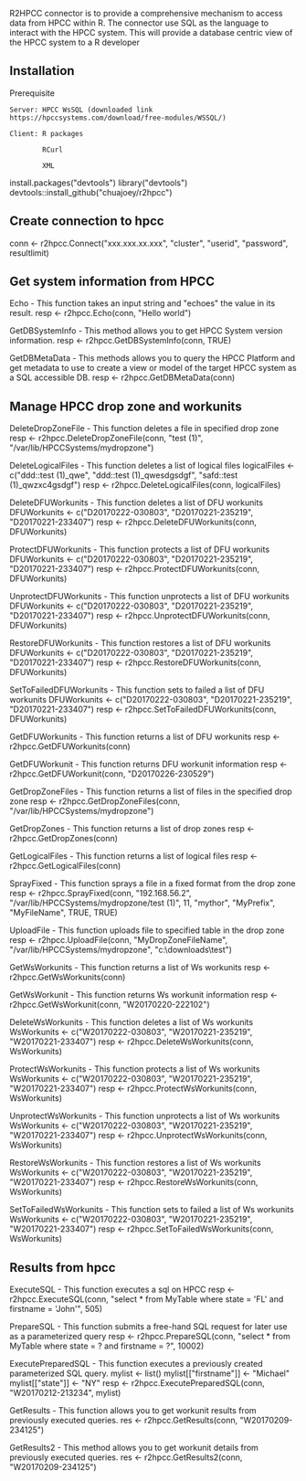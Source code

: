 R2HPCC connector is to provide a comprehensive mechanism to access data from HPCC within R. The connector use SQL as the language to interact with the HPCC system. This will provide a database centric view of the HPCC system to a R developer

Installation
------------
Prerequisite

	Server: HPCC WsSQL (downloaded link https://hpccsystems.com/download/free-modules/WSSQL/)
	
	Client: R packages
	
			RCurl
			
			XML
		

install.packages("devtools")
library("devtools")
devtools::install_github("chuajoey/r2hpcc")

Create connection to hpcc
--------------------------
conn <- r2hpcc.Connect("xxx.xxx.xx.xxx", "cluster", "userid", "password", resultlimit)


Get system information from HPCC
----------------

Echo - This function takes an input string and "echoes" the value in its result.
resp <- r2hpcc.Echo(conn, "Hello world")

GetDBSystemInfo - This method allows you to get HPCC System version information.
resp <- r2hpcc.GetDBSystemInfo(conn, TRUE)

GetDBMetaData - This methods allows you to query the HPCC Platform and get metadata to use to create a view or model of the target HPCC system as a SQL accessible DB.
resp <- r2hpcc.GetDBMetaData(conn)


Manage HPCC drop zone and workunits
----------------
DeleteDropZoneFile - This function deletes a file in specified drop zone
resp <- r2hpcc.DeleteDropZoneFile(conn, "test (1)", "/var/lib/HPCCSystems/mydropzone")

DeleteLogicalFiles - This function deletes a list of logical files
logicalFiles <- c("ddd::test (1)_qwe", "ddd::test (1)_qwesdgsdgf", "safd::test (1)_qwzxc4gsdgf")
resp <- r2hpcc.DeleteLogicalFiles(conn, logicalFiles)

DeleteDFUWorkunits - This function deletes a list of DFU workunits
DFUWorkunits <- c("D20170222-030803", "D20170221-235219", "D20170221-233407")
resp <- r2hpcc.DeleteDFUWorkunits(conn, DFUWorkunits)

ProtectDFUWorkunits - This function protects a list of DFU workunits
DFUWorkunits <- c("D20170222-030803", "D20170221-235219", "D20170221-233407")
resp <- r2hpcc.ProtectDFUWorkunits(conn, DFUWorkunits)

UnprotectDFUWorkunits - This function unprotects a list of DFU workunits
DFUWorkunits <- c("D20170222-030803", "D20170221-235219", "D20170221-233407")
resp <- r2hpcc.UnprotectDFUWorkunits(conn, DFUWorkunits)

RestoreDFUWorkunits - This function restores a list of DFU workunits
DFUWorkunits <- c("D20170222-030803", "D20170221-235219", "D20170221-233407")
resp <- r2hpcc.RestoreDFUWorkunits(conn, DFUWorkunits)

SetToFailedDFUWorkunits - This function sets to failed a list of DFU workunits
DFUWorkunits <- c("D20170222-030803", "D20170221-235219", "D20170221-233407")
resp <- r2hpcc.SetToFailedDFUWorkunits(conn, DFUWorkunits)

GetDFUWorkunits - This function returns a list of DFU workunits
resp <- r2hpcc.GetDFUWorkunits(conn)

GetDFUWorkunit - This function returns DFU workunit information
resp <- r2hpcc.GetDFUWorkunit(conn, "D20170226-230529")

GetDropZoneFiles - This function returns a list of files in the specified drop zone
resp <- r2hpcc.GetDropZoneFiles(conn, "/var/lib/HPCCSystems/mydropzone")

GetDropZones - This function returns a list of drop zones
resp <- r2hpcc.GetDropZones(conn)

GetLogicalFiles - This function returns a list of logical files
resp <- r2hpcc.GetLogicalFiles(conn)

SprayFixed - This function sprays a file in a fixed format from the drop zone
resp <- r2hpcc.SprayFixed(conn, "192.168.56.2", "/var/lib/HPCCSystems/mydropzone/test (1)", 11, "mythor", "MyPrefix", "MyFileName", TRUE, TRUE)

UploadFile - This function uploads file to specified table in the drop zone
resp <- r2hpcc.UploadFile(conn, "MyDropZoneFileName", "/var/lib/HPCCSystems/mydropzone", "c:\\downloads\\test")

GetWsWorkunits - This function returns a list of Ws workunits
resp <- r2hpcc.GetWsWorkunits(conn)

GetWsWorkunit - This function returns Ws workunit information
resp <- r2hpcc.GetWsWorkunit(conn, "W20170220-222102")

DeleteWsWorkunits - This function deletes a list of Ws workunits
WsWorkunits <- c("W20170222-030803", "W20170221-235219", "W20170221-233407")
resp <- r2hpcc.DeleteWsWorkunits(conn, WsWorkunits)

ProtectWsWorkunits - This function protects a list of Ws workunits
WsWorkunits <- c("W20170222-030803", "W20170221-235219", "W20170221-233407")
resp <- r2hpcc.ProtectWsWorkunits(conn, WsWorkunits)

UnprotectWsWorkunits - This function unprotects a list of Ws workunits
WsWorkunits <- c("W20170222-030803", "W20170221-235219", "W20170221-233407")
resp <- r2hpcc.UnprotectWsWorkunits(conn, WsWorkunits)

RestoreWsWorkunits - This function restores a list of Ws workunits
WsWorkunits <- c("W20170222-030803", "W20170221-235219", "W20170221-233407")
resp <- r2hpcc.RestoreWsWorkunits(conn, WsWorkunits)

SetToFailedWsWorkunits - This function sets to failed a list of Ws workunits
WsWorkunits <- c("W20170222-030803", "W20170221-235219", "W20170221-233407")
resp <- r2hpcc.SetToFailedWsWorkunits(conn, WsWorkunits)


Results from hpcc
-----------------
ExecuteSQL - This function executes a sql on HPCC
resp <- r2hpcc.ExecuteSQL(conn, "select * from MyTable where state = 'FL' and firstname = 'John'", 505)

PrepareSQL - This function submits a free-hand SQL request for later use as a parameterized query
resp <- r2hpcc.PrepareSQL(conn, "select * from MyTable where state = ? and firstname = ?", 10002)

ExecutePreparedSQL - This function executes a previously created parameterized SQL query.
mylist <- list()
mylist[["firstname"]] <- "Michael"
mylist[["state"]] <- "NY"
resp <- r2hpcc.ExecutePreparedSQL(conn, "W20170212-213234", mylist)

GetResults - This function allows you to get workunit results from previously executed queries.
res <- r2hpcc.GetResults(conn, "W20170209-234125")

GetResults2 - This method allows you to get workunit details from previously executed queries.
res <- r2hpcc.GetResults2(conn, "W20170209-234125")